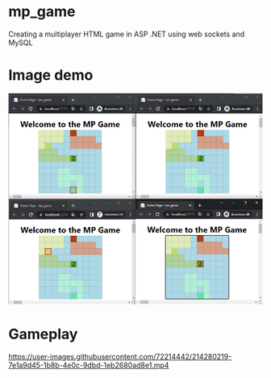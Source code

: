 # mp_game
Creating a multiplayer HTML game in ASP .NET using web sockets and MySQL

# Image demo
<img src="demo.png">

# Gameplay
https://user-images.githubusercontent.com/72214442/214280219-7e1a9d45-1b8b-4e0c-9dbd-1eb2680ad8e1.mp4
